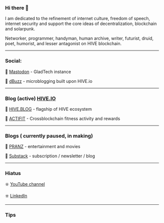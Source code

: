 ### Hi there 👋

I am dedicated to the refinement of internet culture, freedom of speech, internet security and support the core ideas of decentralization, blockchain and solarpunk. 

Networker, programmer, handyman, human archive, writer, futurist, druid, poet, humorist, and lesser antagonist on HIVE blockchain.

---

### Social: 

💬   <a title="GladTech " rel="me" href="https://gladtech.social/@aschatria">Mastodon</a> - GladTech instance

💬 [dBuzz](https://d.buzz/profile/@aschatria) - microblogging built upon HIVE.io

---

### Blog (active)  [HIVE.IO](https://hive.io)

📘 <a title="Hive.BLOG" href="https://hive.blog/@aschatria/posts">HIVE.BLOG</a> - flagship of HIVE ecosystem

📘 <a title="Actifit - fitness tracker" href="https://actifit.io/aschatria">ACTIFIT</a> - Crossblockchain fitness activity and rewards

---

### Blogs ( currently paused, in making)
  
📕  <a title="PranzEU decentralized movie review website" href="https://pranz.eu/">PRANZ</a> - entertainment and movies
  
📕  [Substack](https://aschatria.substack.com/) - subscription / newsletter / blog

---

### Hiatus 

☣️  [YouTube channel](https://www.youtube.com/@aschatria)

☣️  [LinkedIn](https://www.linkedin.com/in/aschatria/)

---


### Tips


 
<!--
**aschatria/aschatria** is a ✨ _special_ ✨ repository because its `README.md` (this file) appears on your GitHub profile.

Here are some ideas to get you started:

- 🔭 I’m currently working on ...
- 🌱 I’m currently learning ...
- 👯 I’m looking to collaborate on ...
- 🤔 I’m looking for help with ...
- 💬 Ask me about ...
- 📫 How to reach me: ...
- 😄 Pronouns: ...
- ⚡ Fun fact: ...
-->
